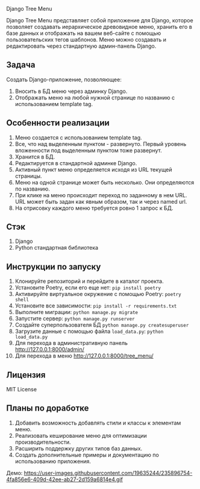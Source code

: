 Django Tree Menu

Django Tree Menu представляет собой приложение для Django, которое позволяет создавать иерархическое древовидное меню, хранить его в базе данных и отображать на вашем веб-сайте с помощью пользовательских тегов шаблонов. Меню можно создавать и редактировать через стандартную админ-панель Django.

## Задача

Создать Django-приложение, позволяющее:

1. Вносить в БД меню через админку Django.
2. Отображать меню на любой нужной странице по названию с использованием template tag.

## Особенности реализации

1. Меню создается с использованием template tag.
2. Все, что над выделенным пунктом - развернуто. Первый уровень вложенности под выделенным пунктом тоже развернут.
3. Хранится в БД.
4. Редактируется в стандартной админке Django.
5. Активный пункт меню определяется исходя из URL текущей страницы.
6. Меню на одной странице может быть несколько. Они определяются по названию.
7. При клике на меню происходит переход по заданному в нем URL. URL может быть задан как явным образом, так и через named url.
8. На отрисовку каждого меню требуется ровно 1 запрос к БД.

## Стэк

1. Django
2. Python стандартная библиотека

## Инструкции по запуску

1. Клонируйте репозиторий и перейдите в каталог проекта.
2. Установите Poetry, если его еще нет: `pip install poetry`
3. Активируйте виртуальное окружение с помощью Poetry: `poetry shell`
4. Установите все зависимости: `pip install -r requirements.txt`
5. Выполните миграции: `python manage.py migrate`
6. Запустите сервер: `python manage.py runserver`
7. Создайте суперпользователя БД `python manage.py createsuperuser`
8. Загрузите данные с помощью файла `load_data.py`: `python load_data.py`
9. Для перехода в административную панель http://127.0.0.1:8000/admin/
10. Для перехода в меню http://127.0.0.1:8000/tree_menu/


## Лицензия
MIT License

## Планы по доработке

1. Добавить возможность добавлять стили и классы к элементам меню.
2. Реализовать кеширование меню для оптимизации производительности.
3. Расширить поддержку других типов баз данных.
4. Создать дополнительные примеры и документацию по использованию приложения.

Демо:
https://user-images.githubusercontent.com/19635244/235896754-4fa856e6-409d-42ee-ab27-2d159a6814e4.gif
